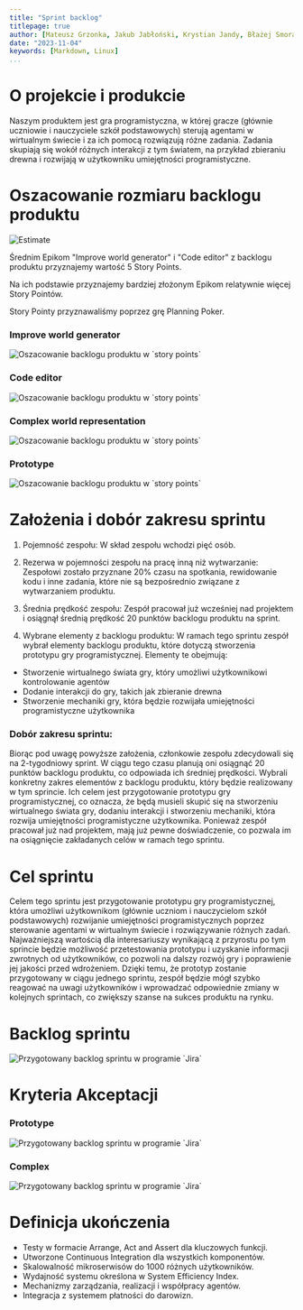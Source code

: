 ```yaml
---
title: "Sprint backlog"
titlepage: true
author: [Mateusz Grzonka, Jakub Jabłoński, Krystian Jandy, Błażej Smorawski, Filip Szweda]
date: "2023-11-04"
keywords: [Markdown, Linux]
...
```

# O projekcie i produkcie

Naszym produktem jest gra programistyczna, w której gracze (głównie uczniowie i nauczyciele szkół podstawowych) sterują agentami w wirtualnym świecie i za ich pomocą rozwiązują różne zadania. Zadania skupiają się wokół różnych interakcji z tym światem, na przykład zbieraniu drewna i rozwijają w użytkowniku umiejętności programistyczne.

# Oszacowanie rozmiaru backlogu produktu
![Estimate](./estimate.png "Oszacowanie backlogu produktu w `story points`")

Średnim Epikom "Improve world generator" i "Code editor" z backlogu produktu przyznajemy wartość 5 Story Points.

Na ich podstawie przyznajemy bardziej złożonym Epikom relatywnie więcej Story Pointów.

Story Pointy przyznawaliśmy poprzez grę Planning Poker.

### Improve world generator
![](./estimate1.jpg "Oszacowanie backlogu produktu w `story points`")

### Code editor
![](./estimate2.jpg "Oszacowanie backlogu produktu w `story points`")

### Complex world representation
![](./estimate3.jpg "Oszacowanie backlogu produktu w `story points`")

### Prototype
![](./estimate4.jpg "Oszacowanie backlogu produktu w `story points`")

# Założenia i dobór zakresu sprintu

1. Pojemność zespołu: W skład zespołu wchodzi pięć osób.

2. Rezerwa w pojemności zespołu na pracę inną niż wytwarzanie: Zespołowi zostało przyznane 20% czasu na spotkania, rewidowanie kodu i inne zadania, które nie są bezpośrednio związane z wytwarzaniem produktu.

3. Średnia prędkość zespołu: Zespół pracował już wcześniej nad projektem i osiągnął średnią prędkość 20 punktów backlogu produktu na sprint.

4. Wybrane elementy z backlogu produktu: W ramach tego sprintu zespół wybrał elementy backlogu produktu, które dotyczą stworzenia prototypu gry programistycznej. Elementy te obejmują:

* Stworzenie wirtualnego świata gry, który umożliwi użytkownikowi kontrolowanie agentów
* Dodanie interakcji do gry, takich jak zbieranie drewna
* Stworzenie mechaniki gry, która będzie rozwijała umiejętności programistyczne użytkownika

### Dobór zakresu sprintu:

Biorąc pod uwagę powyższe założenia, członkowie zespołu zdecydowali się na 2-tygodniowy sprint. W ciągu tego czasu planują oni osiągnąć 20 punktów backlogu produktu, co odpowiada ich średniej prędkości. Wybrali konkretny zakres elementów z backlogu produktu, który będzie realizowany w tym sprincie. Ich celem jest przygotowanie prototypu gry programistycznej, co oznacza, że będą musieli skupić się na stworzeniu wirtualnego świata gry, dodaniu interakcji i stworzeniu mechaniki, która rozwija umiejętności programistyczne użytkownika. Ponieważ zespół pracował już nad projektem, mają już pewne doświadczenie, co pozwala im na osiągnięcie zakładanych celów w ramach tego sprintu.

# Cel sprintu

Celem tego sprintu jest przygotowanie prototypu gry programistycznej, która umożliwi użytkownikom (głównie uczniom i nauczycielom szkół podstawowych) rozwijanie umiejętności programistycznych poprzez sterowanie agentami w wirtualnym świecie i rozwiązywanie różnych zadań. Najważniejszą wartością dla interesariuszy wynikającą z przyrostu po tym sprincie będzie możliwość przetestowania prototypu i uzyskanie informacji zwrotnych od użytkowników, co pozwoli na dalszy rozwój gry i poprawienie jej jakości przed wdrożeniem. Dzięki temu, że prototyp zostanie przygotowany w ciągu jednego sprintu, zespół będzie mógł szybko reagować na uwagi użytkowników i wprowadzać odpowiednie zmiany w kolejnych sprintach, co zwiększy szanse na sukces produktu na rynku.

# Backlog sprintu
![](./backlog.png "Przygotowany backlog sprintu w programie `Jira`")

# Kryteria Akceptacji
### Prototype
![](./prototype.png "Przygotowany backlog sprintu w programie `Jira`")

### Complex
![](./complex.png "Przygotowany backlog sprintu w programie `Jira`")

# Definicja ukończenia

* Testy w formacie Arrange, Act and Assert dla kluczowych funkcji.
* Utworzone Continuous Integration dla wszystkich komponentów.
* Skalowalność mikroserwisów do 1000 różnych użytkowników.
* Wydajność systemu określona w System Efficiency Index.
* Mechanizmy zarządzania, realizacji i współpracy agentów.
* Integracja z systemem płatności do darowizn.
